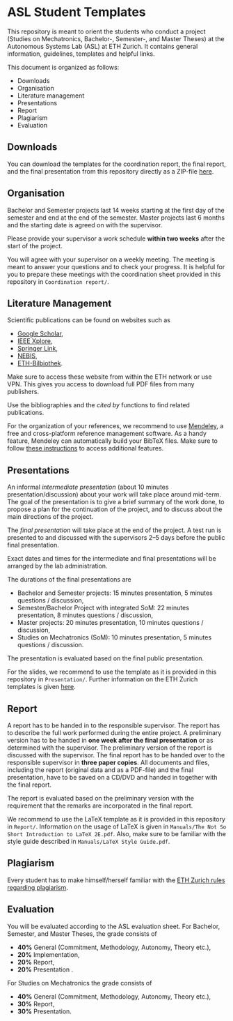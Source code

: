 ASL Student Templates
=====================

This repository is meant to orient the students who conduct a project (Studies on Mechatronics, Bachelor-, Semester-, and Master Theses) at the Autonomous Systems Lab (ASL) at ETH Zurich. It contains general information, guidelines, templates  and helpful links.

This document is organized as follows:

* Downloads
* Organisation
* Literature management
* Presentations
* Report
* Plagiarism
* Evaluation

## Downloads

You can download the templates for the coordination report, the final report, and the final presentation from this repository directly as a ZIP-file [here](https://github.com/ethz-asl/asl-student-templates/archive/master.zip).

## Organisation

Bachelor and Semester projects last 14 weeks starting at the first day of the semester and end at the end of the semester. Master projects last 6 months and the starting date is agreed on with the supervisor.

Please provide your supervisor a work schedule **within two weeks** after the start of the project.

You will agree with your supervisor on a weekly meeting. The meeting is meant to answer your questions and to check your progress. It is helpful for you to prepare these meetings with the coordination sheet provided in this repository in ``Coordination report/``.

## Literature Management

Scientific publications can be found on websites such as

- [Google Scholar](http://scholar.google.ch),
- [IEEE Xplore](http://ieeexplore.ieee.org/),
- [Springer Link](http://link.springer.com),
- [NEBIS](http://www.nebis.ch),
- [ETH-Bilbiothek](http://www.library.ethz.ch/).

Make sure to access these website from within the ETH network or use VPN. This gives you access to download full PDF files from many publishers.

Use the bibliographies and the *cited by* functions to find related publications.

For the organization of your references, we recommend to use [Mendeley](http://www.mendeley.com), a free and cross-platform reference management software. As a handy feature, Mendeley can automatically build your BibTeX files. Make sure to follow [these instructions](http://www.library.ethz.ch/en/Dienstleistungen/Publizieren-registrieren-verwalten/Mendeley-Institutional-Edition) to access additional features.

## Presentations

An informal _intermediate presentation_ (about 10 minutes presentation/discussion) about your work will take place around mid-term. The goal of the presentation is to give a brief summary of the work done, to propose a plan for the continuation of the project, and to discuss about the main directions of the project.

The _final presentation_ will take place at the end of the project. A test run is presented to and discussed with the supervisors 2–5 days before the public final presentation.

Exact dates and times for the intermediate and final presentations will be arranged by the lab administration.

The durations of the final presentations are

- Bachelor and Semester projects: 15 minutes presentation, 5 minutes questions / discussion,
- Semester/Bachelor Project with integrated SoM: 22 minutes presentation, 8 minutes questions / discussion,
- Master projects: 20 minutes presentation, 10 minutes questions / discussion,
- Studies on Mechatronics (SoM): 10 minutes presentation, 5 minutes questions / discussion.

The presentation is evaluated based on the final public presentation.

For the slides, we recommend to use the template as it is provided in this repository  in ``Presentation/``. Further information on the ETH Zurich templates is given [here](https://www1.ethz.ch/hk/docs/corporate_design/buero).

## Report

A report has to be handed in to the responsible supervisor. The report has to describe the full work performed during the entire project. A preliminary version has to be handed in **one week after the final presentation** or as determined with the supervisor. The preliminary version of the report is discussed with the supervisor. The final report has to be handed over to the responsible supervisor in **three paper copies**. All documents and files, including the report (original data and as a PDF-file) and the final presentation, have to be saved on a CD/DVD and handed in together with the final report.

The report is evaluated based on the preliminary version with the requirement that the remarks are incorporated in the final report.

We recommend to use the LaTeX template as it is provided in this repository in ``Report/``. Information on the usage of LaTeX is given in ``Manuals/The Not So Short Introduction to LaTeX 2E.pdf``. Also, make sure to be familiar with the style guide described in ``Manuals/LaTeX Style Guide.pdf``.

## Plagiarism

Every student has to make himself/herself familiar with the [ETH Zurich rules regarding plagiarism](http://www.ethz.ch/faculty/exams/plagiarism/index_EN).

## Evaluation

You will be evaluated according to the ASL evaluation sheet. For Bachelor, Semester, and Master Theses, the grade consists of

- **40%** General (Commitment, Methodology, Autonomy, Theory etc.),
- **20%** Implementation,
- **20%** Report,
- **20%** Presentation .

For Studies on Mechatronics the grade consists of

- **40%** General (Commitment, Methodology, Autonomy, Theory etc.),
- **30%** Report,
- **30%** Presentation.
